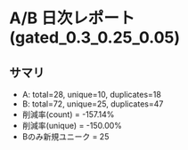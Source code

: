# A/B 日次レポート (gated_0.3_0.25_0.05)

## サマリ
- A: total=28, unique=10, duplicates=18
- B: total=72, unique=25, duplicates=47
- 削減率(count) = -157.14%
- 削減率(unique) = -150.00%
- Bのみ新規ユニーク = 25